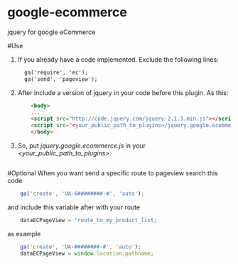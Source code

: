 # google-ecommerce
jquery for google eCommerce


#Use


1.  If you already have a code implemented. Exclude the following lines:

    ```html
      ga('require', 'ec');
      ga('send', 'pageview');
    ```

2. After include a version of jquery in your code before this plugin. As this:

    ```html
        <body>
        ...
        <script src="http://code.jquery.com/jquery-2.1.3.min.js"></script>
        <script src="<your_public_path_to_plugins>/jquery.google.ecommerce.js"></script>
        </body>
    ```

3.   So, put _jquery.google.ecommerce.js_ in your _<your_public_path_to_plugins>_.

```html
```

#Optional
When you want send a specific route to pageview search this code

```javascript
    ga('create', 'UA-6########-#', 'auto');
```

and include this variable after with your route

```javascript
    dataECPageView = "route_to_my_product_list;
```

as example

```javascript
    ga('create', 'UA-########-#', 'auto');
    dataECPageView = window.location.pathname;
```
 